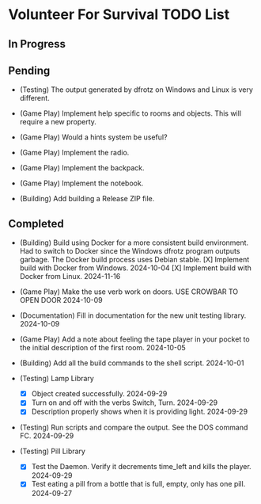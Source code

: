 # Volunteer For Survival TODO List

## In Progress

## Pending

* (Testing) The output generated by dfrotz on Windows and Linux is very different.

* (Game Play) Implement help specific to rooms and objects. This will require a new property.

* (Game Play) Would a hints system be useful?

* (Game Play) Implement the radio.

* (Game Play) Implement the backpack.

* (Game Play) Implement the notebook.

* (Building) Add building a Release ZIP file.

## Completed

* (Building) Build using Docker for a more consistent build environment.
  Had to switch to Docker since the Windows dfrotz program outputs garbage.
  The Docker build process uses Debian stable.
  [X] Implement build with Docker from Windows. 2024-10-04
  [X] Implement build with Docker from Linux. 2024-11-16

* (Game Play) Make the use verb work on doors. USE CROWBAR TO OPEN DOOR 2024-10-09

* (Documentation) Fill in documentation for the new unit testing library. 2024-10-09

* (Game Play) Add a note about feeling the tape player in your pocket to the initial description of the first room. 2024-10-05

* (Building) Add all the build commands to the shell script. 2024-10-01

* (Testing) Lamp Library
  * [X] Object created successfully. 2024-09-29
  * [X] Turn on and off with the verbs Switch, Turn. 2024-09-29
  * [X] Description properly shows when it is providing light. 2024-09-29

* (Testing) Run scripts and compare the output. See the DOS command FC. 2024-09-29

* (Testing) Pill Library
  * [X] Test the Daemon. Verify it decrements time_left and kills the player. 2024-09-29
  * [X] Test eating a pill from a bottle that is full, empty, only has one pill. 2024-09-27
